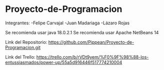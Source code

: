 # Proyecto-de-Programacion
Integrantes: -Felipe Carvajal -Juan Madariaga -Lázaro Rojas

Se recomienda usar java 18.0.2.1
Se recomienda usar Apache NetBeans 14

Link del Repositorio:
https://github.com/Pippean/Proyecto-de-Programacion.git

Link del Trello:
https://trello.com/b/rVDt9yem/%F0%9F%98%88-los-entussiasmados/power-up/55a5d916446f517774210004
